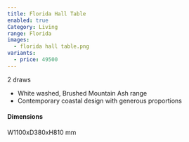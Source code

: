 ```yaml
---
title: Florida Hall Table
enabled: true
Category: Living
range: Florida
images:
  - florida hall table.png
variants:
  - price: 49500
---
```


2 draws

* White washed, Brushed Mountain Ash range
* Contemporary coastal design with generous proportions

#### Dimensions

W1100xD380xH810 mm
